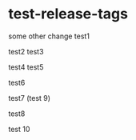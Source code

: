 # test-release-tags

some other change
test1

test2
test3

test4
test5

test6

test7 (test 9)

test8

test 10
